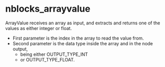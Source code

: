# nblocks_arrayvalue

ArrayValue receives an array as input, and extracts and returns one of the values as either integer or float.

 *  First parameter is the index in the array to read the value from.
 *  Second parameter is the data type inside the array and in the node output, 
     *  being either OUTPUT_TYPE_INT 
     *  or OUTPUT_TYPE_FLOAT.
